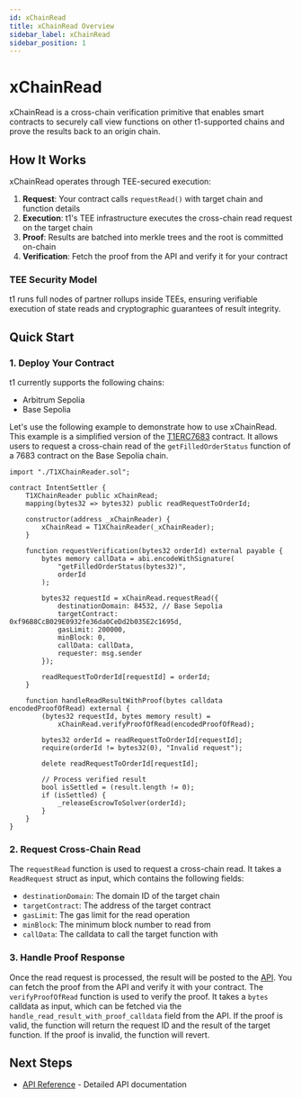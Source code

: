```yaml
---
id: xChainRead
title: xChainRead Overview
sidebar_label: xChainRead
sidebar_position: 1
---
```


# xChainRead

xChainRead is a cross-chain verification primitive that enables smart contracts to securely call view functions on other t1-supported chains and prove the results back to an origin chain.

## How It Works

xChainRead operates through TEE-secured execution:

1. **Request**: Your contract calls `requestRead()` with target chain and function details
2. **Execution**: t1's TEE infrastructure executes the cross-chain read request on the target chain
3. **Proof**: Results are batched into merkle trees and the root is committed on-chain
4. **Verification**: Fetch the proof from the API and verify it for your contract

### TEE Security Model

t1 runs full nodes of partner rollups inside TEEs, ensuring verifiable execution of state reads and cryptographic guarantees of result integrity.

## Quick Start

### 1. Deploy Your Contract

t1 currently supports the following chains:

- Arbitrum Sepolia
- Base Sepolia

Let's use the following example to demonstrate how to use xChainRead. This example is a simplified version of the [T1ERC7683](https://github.com/t1protocol/t1/blob/canary/contracts/src/7683/T1ERC7683.sol) contract. It allows users to request a cross-chain read of the `getFilledOrderStatus` function of a 7683 contract on the Base Sepolia chain.

```solidity
import "./T1XChainReader.sol";

contract IntentSettler {
    T1XChainReader public xChainRead;
    mapping(bytes32 => bytes32) public readRequestToOrderId;

    constructor(address _xChainReader) {
        xChainRead = T1XChainReader(_xChainReader);
    }

    function requestVerification(bytes32 orderId) external payable {
        bytes memory callData = abi.encodeWithSignature(
            "getFilledOrderStatus(bytes32)",
            orderId
        );

        bytes32 requestId = xChainRead.requestRead({
            destinationDomain: 84532, // Base Sepolia
            targetContract: 0xf96B8CcB029E0932fe36da0CeDd2b035E2c1695d,
            gasLimit: 200000,
            minBlock: 0,
            callData: callData,
            requester: msg.sender
        });

        readRequestToOrderId[requestId] = orderId;
    }

    function handleReadResultWithProof(bytes calldata encodedProofOfRead) external {
        (bytes32 requestId, bytes memory result) =
            xChainRead.verifyProofOfRead(encodedProofOfRead);

        bytes32 orderId = readRequestToOrderId[requestId];
        require(orderId != bytes32(0), "Invalid request");

        delete readRequestToOrderId[requestId];

        // Process verified result
        bool isSettled = (result.length != 0);
        if (isSettled) {
            _releaseEscrowToSolver(orderId);
        }
    }
}
```

### 2. Request Cross-Chain Read

The `requestRead` function is used to request a cross-chain read. It takes a `ReadRequest` struct as input, which contains the following fields:

- `destinationDomain`: The domain ID of the target chain
- `targetContract`: The address of the target contract
- `gasLimit`: The gas limit for the read operation
- `minBlock`: The minimum block number to read from
- `callData`: The calldata to call the target function with

### 3. Handle Proof Response

Once the read request is processed, the result will be posted to the [API](../../api/xChainRead/api-reference). You can fetch the proof from the API and verify it with your contract. The `verifyProofOfRead` function is used to verify the proof. It takes a `bytes` calldata as input, which can be fetched via the `handle_read_result_with_proof_calldata` field from the API. If the proof is valid, the function will return the request ID and the result of the target function. If the proof is invalid, the function will revert.

## Next Steps

- [API Reference](../../api/xChainRead/api-reference) - Detailed API documentation
